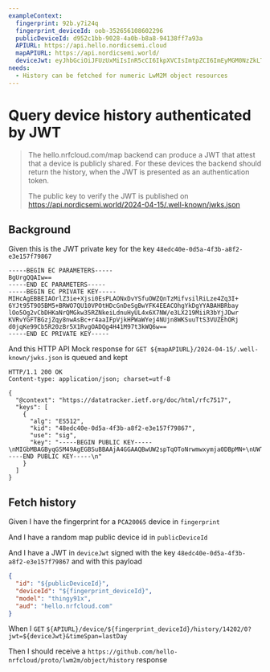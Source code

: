 ```yaml
---
exampleContext:
  fingerprint: 92b.y7i24q
  fingerprint_deviceId: oob-352656108602296
  publicDeviceId: d952c1bb-9028-4a0b-b8a8-94138ff7a93a
  APIURL: https://api.hello.nordicsemi.cloud
  mapAPIURL: https://api.nordicsemi.world/
  deviceJwt: eyJhbGciOiJFUzUxMiIsInR5cCI6IkpXVCIsImtpZCI6ImEyMGM0NzZkLTVlZjUtNDE1NS1iODllLTdkZWRiMzJjODVhNCJ9.eyJpZCI6ImQ0OThkNzZhLWQ0ZjktNGQ4YS1iMTYwLTNlODA5NGMzOGNmYSIsImRldmljZUlkIjoidGFsbXVkaWMtb3ZlcnJhdGUtcGVuc2l2ZWQiLCJtb2RlbCI6InRoaW5neTkxeCIsImlhdCI6MTcyMTI4NjA1NywiZXhwIjoxNzIxMjg5NjU3LCJhdWQiOiJoZWxsby5ucmZjbG91ZC5jb20ifQ.Afn2Vj7V4boatn3Dwf4yZCTh09lTpfAEfsaX2uTZv0z2EvcWVH3CeVVsEmvCtDb8mnpvxJcj88-l9PlJqShKzZF5AShz6Ps0Igkzm0PueGjK-nq12I8DTgraT6fdSB3v5ALzLC9ozwyuPN7kJDLMHMHkO3j24sveBvFLg2BLsharSRBN
needs:
  - History can be fetched for numeric LwM2M object resources
---
```


# Query device history authenticated by JWT

> The hello.nrfcloud.com/map backend can produce a JWT that attest that a device
> is publicly shared. For these devices the backend should return the history,
> when the JWT is presented as an authentication token.
>
> The public key to verify the JWT is published on
> https://api.nordicsemi.world/2024-04-15/.well-known/jwks.json

## Background

Given this is the JWT private key for the key
`48edc40e-0d5a-4f3b-a8f2-e3e157f79867`

```
-----BEGIN EC PARAMETERS-----
BgUrgQQAIw==
-----END EC PARAMETERS-----
-----BEGIN EC PRIVATE KEY-----
MIHcAgEBBEIAOrlZ3ie+Xjsi0EsPLAONxDvYSfuOWZQnTzMifvsilRiLze4Zq3I+
6YJt95T9O5BM5+BRWO7QU10VPOtHDcGnDeSgBwYFK4EEACOhgYkDgYYABAHBRbay
lOo5Og2vCbDHKaNrQMGkw35RZNkeiLdnuHyUL4x6X7NW/e3LX219MiiR3bYjJDwr
KVRvYGFTBGzjZqy8nwAsBc+r4aaIFpVjkHPWaWYej4NUjn8WKSuuTtS3VUZEhORj
d0jqKe99Cb5R20zBr5X1RvgOADQg4H41M97t3kWQ6w==
-----END EC PRIVATE KEY-----
```

And this HTTP API Mock response for
`GET ${mapAPIURL}/2024-04-15/.well-known/jwks.json` is queued and kept

```
HTTP/1.1 200 OK
Content-type: application/json; charset=utf-8

{
  "@context": "https://datatracker.ietf.org/doc/html/rfc7517",
  "keys": [
    {
      "alg": "ES512",
      "kid": "48edc40e-0d5a-4f3b-a8f2-e3e157f79867",
      "use": "sig",
      "key": "-----BEGIN PUBLIC KEY-----\nMIGbMBAGByqGSM49AgEGBSuBBAAjA4GGAAQBwUW2spTqOToNrwmwxymja0DBpMN+\nUWTZHoi3Z7h8lC+Mel+zVv3ty19tfTIokd22IyQ8KylUb2BhUwRs42asvJ8ALAXP\nq+GmiBaVY5Bz1mlmHo+DVI5/Fikrrk7Ut1VGRITkY3dI6invfQm+UdtMwa+V9Ub4\nDgA0IOB+NTPe7d5FkOs=\n-----END PUBLIC KEY-----\n"
    }
  ]
}
```

## Fetch history

Given I have the fingerprint for a `PCA20065` device in `fingerprint`

And I have a random map public device id in `publicDeviceId`

And I have a JWT in `deviceJwt` signed with the key
`48edc40e-0d5a-4f3b-a8f2-e3e157f79867` and with this payload

```json
{
  "id": "${publicDeviceId}",
  "deviceId": "${fingerprint_deviceId}",
  "model": "thingy91x",
  "aud": "hello.nrfcloud.com"
}
```

When I `GET`
`${APIURL}/device/${fingerprint_deviceId}/history/14202/0?jwt=${deviceJwt}&timeSpan=lastDay`

Then I should receive a
`https://github.com/hello-nrfcloud/proto/lwm2m/object/history` response
